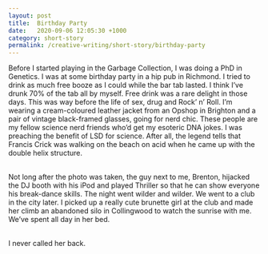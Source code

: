 ```yaml
---
layout: post
title:  Birthday Party
date:   2020-09-06 12:05:30 +1000
category: short-story
permalink: /creative-writing/short-story/birthday-party
---
```


Before I started playing in the Garbage Collection, I was doing a PhD in Genetics. I was at some birthday party in a hip pub in Richmond. I tried to drink as much free booze as I could while the bar tab lasted. I think I’ve drunk 70% of the tab all by myself. Free drink was a rare delight in those days. This was way before the life of sex, drug and Rock’ n’ Roll. I’m wearing a cream-coloured leather jacket from an Opshop in Brighton and a pair of vintage black-framed glasses, going for nerd chic. These people are my fellow science nerd friends who’d get my esoteric DNA jokes. I was preaching the benefit of LSD for science. After all, the legend tells that Francis Crick was walking on the beach on acid when he came up with the double helix structure.
<br /><br />
 
Not long after the photo was taken, the guy next to me, Brenton, hijacked the DJ booth with his iPod and played Thriller so that he can show everyone his break-dance skills. The night went wilder and wilder. We went to a club in the city later. I picked up a really cute brunette girl at the club and made her climb an abandoned silo in Collingwood to watch the sunrise with me. We’ve spent all day in her bed.
<br /><br />
 
I never called her back.
<br /><br />